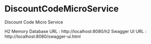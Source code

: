 # DiscountCodeMicroService
Discount Code Micro Service

H2 Memory Database URL : http://localhost:8080/h2
Swagger UI URL : http://localhost:8080/swagger-ui.html
